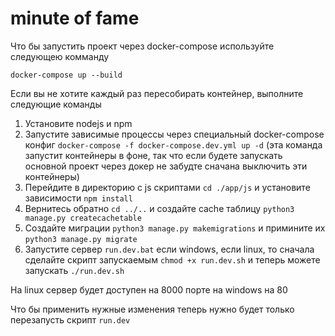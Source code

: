# minute of fame

Что бы запустить проект через docker-compose используйте следующею комманду

`docker-compose up --build`

Если вы не хотите каждый раз пересобирать контейнер, выполните следующие команды
1. Установите nodejs и npm
2. Запустите зависимые процессы через специальный docker-compose конфиг `docker-compose -f docker-compose.dev.yml up
 -d` (эта команда запустит контейнеры в фоне, так что если будете запускать основной проект через докер не забудте сначана выключить эти контейнеры)
3. Перейдите в директорию с js скриптами `cd ./app/js` и установите зависимости `npm install`
4. Вернитесь обратно `cd ../..` и создайте cache таблицу `python3 manage.py createcachetable`
5. Создайте миграции `python3 manage.py makemigrations` и примините их `python3 manage.py migrate`
6. Запустите сервер `run.dev.bat` если windows, если linux, то сначала сделайте скрипт запускаемым `chmod +x run.dev.sh` и теперь можете запускать `./run.dev.sh`

На linux сервер будет доступен на 8000 порте на windows на 80

Что бы применить нужные изменения теперь нужно будет только перезапусть скрипт `run.dev`